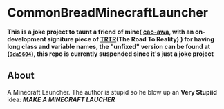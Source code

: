 # CommonBreadMinecraftLauncher

**This is a joke project to taunt a friend of mine( [cao-awa](https://github.com/cao-awa), with an on-development signiture piece of [TRTR](https://github.com/cao-awa/the-road-to-reality/)(The Road To Reality) ) for having long class and variable names, the "unfixed" version can be found at ([`9da5604`](https://github.com/anfogy/CommonBreadMinecraftLauncher/tree/9da5604ab16ee3f6977bf473064e70c1e6d0ecbd)), this repo is currently suspended since it's just a joke project**

## About
A Minecraft Launcher.
The author is stupid so he blow up an **Very Stupiid** idea: ***MAKE A MINECRAFT LAUCHER***
